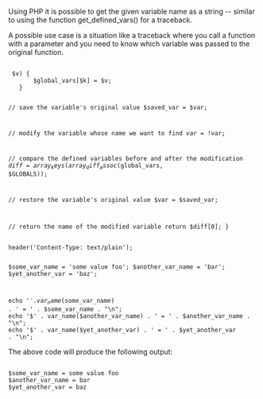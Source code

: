 <p>Using PHP it is possible to get the given variable name as a string -- similar to using the function get_defined_vars() for a traceback.</p>

<p>A possible use case is a situation like a traceback where you call a function with a parameter and you need to know which variable was passed to the original function.</p>

<code name="php">
<?php
function var_name(&$var) {
   foreach ($GLOBALS as $k => $v) {
       $global_vars[$k] = $v;
   }

   // save the variable's original value
   $saved_var = $var;

   // modify the variable whose name we want to find
   $var = !$var;

   // compare the defined variables before and after the modification
   $diff = array_keys(array_diff_assoc($global_vars, $GLOBALS));

   // restore the variable's original value
   $var = $saved_var;

   // return the name of the modified variable
   return $diff[0];
}
</code>

<code name="php">
header('Content-Type: text/plain');

$some_var_name = 'some value foo';
$another_var_name = 'bar';
$yet_another_var = 'baz';

echo '$' . var_name($some_var_name) . ' = ' . $some_var_name . "\n";
echo '$' . var_name($another_var_name) . ' = ' . $another_var_name . "\n";
echo '$' . var_name($yet_another_var) . ' = ' . $yet_another_var . "\n";
</code>

<p>The above code will produce the following output:</p>

<code>
$some_var_name = some value foo
$another_var_name = bar
$yet_another_var = baz
</code>

<p>
